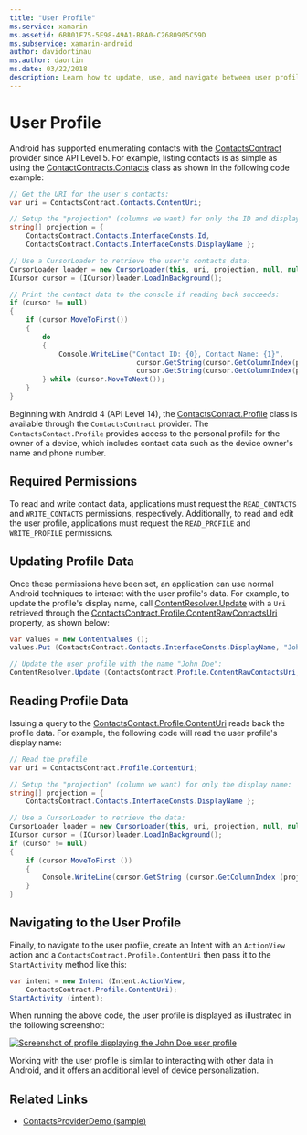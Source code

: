 ```yaml
---
title: "User Profile"
ms.service: xamarin
ms.assetid: 6BB01F75-5E98-49A1-BBA0-C2680905C59D
ms.subservice: xamarin-android
author: davidortinau
ms.author: daortin
ms.date: 03/22/2018
description: Learn how to update, use, and navigate between user profiles as well as how to request and manage permissions. 
---
```


# User Profile

Android has supported enumerating contacts with the
[ContactsContract](xref:Android.Provider.ContactsContract)
provider since API Level 5. For example, listing contacts is as simple
as using the
[ContactContracts.Contacts](xref:Android.Provider.ContactsContract.Contacts)
class as shown in the following code example:

```csharp
// Get the URI for the user's contacts:
var uri = ContactsContract.Contacts.ContentUri;

// Setup the "projection" (columns we want) for only the ID and display name:
string[] projection = {
    ContactsContract.Contacts.InterfaceConsts.Id,
    ContactsContract.Contacts.InterfaceConsts.DisplayName };

// Use a CursorLoader to retrieve the user's contacts data:
CursorLoader loader = new CursorLoader(this, uri, projection, null, null, null);
ICursor cursor = (ICursor)loader.LoadInBackground();

// Print the contact data to the console if reading back succeeds:
if (cursor != null)
{
    if (cursor.MoveToFirst())
    {
        do
        {
            Console.WriteLine("Contact ID: {0}, Contact Name: {1}",
                               cursor.GetString(cursor.GetColumnIndex(projection[0])),
                               cursor.GetString(cursor.GetColumnIndex(projection[1])));
        } while (cursor.MoveToNext());
    }
}
```

Beginning with Android 4 (API Level 14), the
[ContactsContact.Profile](xref:Android.Provider.ContactsContract.Profile)
class is available through the `ContactsContract` provider. The
`ContactsContact.Profile` provides access to the personal profile for
the owner of a device, which includes contact data such as the device
owner's name and phone number.

## Required Permissions

To read and write contact data, applications must request the
`READ_CONTACTS` and `WRITE_CONTACTS` permissions, respectively.
Additionally, to read and edit the user profile, applications must
request the `READ_PROFILE` and `WRITE_PROFILE` permissions.

## Updating Profile Data

Once these permissions have been set, an application can use normal
Android techniques to interact with the user profile's data. For
example, to update the profile's display name, call
[ContentResolver.Update](xref:Android.Content.ContentResolver.Update*)
with a `Uri` retrieved through the
[ContactsContract.Profile.ContentRawContactsUri](xref:Android.Provider.ContactsContract.Profile.ContentRawContactsUri)
property, as shown below:

```csharp
var values = new ContentValues ();
values.Put (ContactsContract.Contacts.InterfaceConsts.DisplayName, "John Doe");

// Update the user profile with the name "John Doe":
ContentResolver.Update (ContactsContract.Profile.ContentRawContactsUri, values, null, null);
```

## Reading Profile Data

Issuing a query to the
[ContactsContact.Profile.ContentUri](xref:Android.Provider.ContactsContract.Profile.ContentUri)
reads back the profile data. For example, the following code will read
the user profile's display name:

```csharp
// Read the profile
var uri = ContactsContract.Profile.ContentUri;

// Setup the "projection" (column we want) for only the display name:
string[] projection = {
    ContactsContract.Contacts.InterfaceConsts.DisplayName };

// Use a CursorLoader to retrieve the data:
CursorLoader loader = new CursorLoader(this, uri, projection, null, null, null);
ICursor cursor = (ICursor)loader.LoadInBackground();
if (cursor != null)
{
    if (cursor.MoveToFirst ())
    {
        Console.WriteLine(cursor.GetString (cursor.GetColumnIndex (projection [0])));
    }
}
```

## Navigating to the User Profile

Finally, to navigate to the user profile, create an Intent with an
`ActionView` action and a `ContactsContract.Profile.ContentUri` then
pass it to the `StartActivity` method like this:

```csharp
var intent = new Intent (Intent.ActionView,
    ContactsContract.Profile.ContentUri);
StartActivity (intent);
```

When running the above code, the user profile is displayed as
illustrated in the following screenshot:

[![Screenshot of profile displaying the John Doe user profile](user-profile-images/01-profile-screen-sml.png)](user-profile-images/01-profile-screen.png#lightbox)

Working with the user profile is similar to interacting with other data
in Android, and it offers an additional level of device personalization.

## Related Links

- [ContactsProviderDemo (sample)](/samples/xamarin/monodroid-samples/contactsproviderdemo)